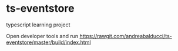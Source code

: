 # ts-eventstore
typescript learning project

Open developer tools and run 
https://rawgit.com/andreabalducci/ts-eventstore/master/build/index.html
